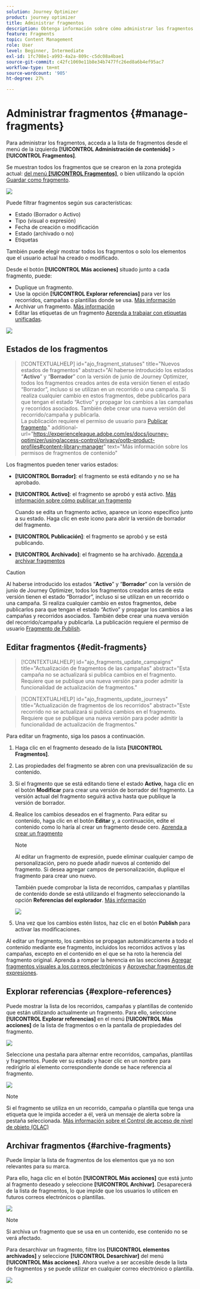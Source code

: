 ```yaml
---
solution: Journey Optimizer
product: journey optimizer
title: Administrar fragmentos
description: Obtenga información sobre cómo administrar los fragmentos de contenido
feature: Fragments
topic: Content Management
role: User
level: Beginner, Intermediate
exl-id: 1fc708e1-a993-4a2a-809c-c5dc08a4bae1
source-git-commit: c42fc1069e11b8e34b7477fc26ed8a6b4ef95ac7
workflow-type: tm+mt
source-wordcount: '905'
ht-degree: 27%

---
```


# Administrar fragmentos {#manage-fragments}

Para administrar los fragmentos, acceda a la lista de fragmentos desde el menú de la izquierda **[!UICONTROL Administración de contenido]** > **[!UICONTROL Fragmentos]**.

Se muestran todos los fragmentos que se crearon en la zona protegida actual: [del menú **[!UICONTROL Fragmentos]**](#create-fragments), o bien utilizando la opción [Guardar como fragmento](#save-as-fragment).

![](assets/fragment-list-filters.png)

Puede filtrar fragmentos según sus características:

* Estado (Borrador o Activo)
* Tipo (visual o expresión)
* Fecha de creación o modificación
* Estado (archivado o no)
* Etiquetas

También puede elegir mostrar todos los fragmentos o solo los elementos que el usuario actual ha creado o modificado.

Desde el botón **[!UICONTROL Más acciones]** situado junto a cada fragmento, puede:

* Duplique un fragmento.
* Use la opción **[!UICONTROL Explorar referencias]** para ver los recorridos, campañas o plantillas donde se usa. [Más información](#explore-references)
* Archivar un fragmento. [Más información](#archive-fragments)
* Editar las etiquetas de un fragmento [Aprenda a trabajar con etiquetas unificadas](../start/search-filter-categorize.md#tags).

![](assets/fragment-list-more-actions.png)

## Estados de los fragmentos

>[!CONTEXTUALHELP]
>id="ajo_fragment_statuses"
>title="Nuevos estados de fragmentos"
>abstract="Al haberse introducido los estados “**Activo**” y “**Borrador**” con la versión de junio de Journey Optimizer, todos los fragmentos creados antes de esta versión tienen el estado “Borrador”, incluso si se utilizan en un recorrido o una campaña. Si realiza cualquier cambio en estos fragmentos, debe publicarlos para que tengan el estado “Activo” y propagar los cambios a las campañas y recorridos asociados. También debe crear una nueva versión del recorrido/campaña y publicarla. <br/>La publicación requiere el permiso de usuario para <a href="https://experienceleague.adobe.com/es/docs/journey-optimizer/using/access-control/privacy/ootb-product-profiles#content-library-manage">Publicar fragmento</a>."
>additional-url="https://experienceleague.adobe.com/es/docs/journey-optimizer/using/access-control/privacy/ootb-product-profiles#content-library-manager" text="Más información sobre los permisos de fragmentos de contenido"

Los fragmentos pueden tener varios estados:

* **[!UICONTROL Borrador]**: el fragmento se está editando y no se ha aprobado.

* **[!UICONTROL Activo]**: el fragmento se aprobó y está activo. [Más información sobre cómo publicar un fragmento](../content-management/create-fragments.md#publish)

  Cuando se edita un fragmento activo, aparece un icono específico junto a su estado. Haga clic en este icono para abrir la versión de borrador del fragmento.

* **[!UICONTROL Publicación]**: el fragmento se aprobó y se está publicando.
* **[!UICONTROL Archivado]**: el fragmento se ha archivado. [Aprenda a archivar fragmentos](#archive-fragments)

>[!CAUTION]
>
>Al haberse introducido los estados “**Activo**” y “**Borrador**” con la versión de junio de Journey Optimizer, todos los fragmentos creados antes de esta versión tienen el estado “Borrador”, incluso si se utilizan en un recorrido o una campaña. Si realiza cualquier cambio en estos fragmentos, debe publicarlos para que tengan el estado “Activo” y propagar los cambios a las campañas y recorridos asociados. También debe crear una nueva versión del recorrido/campaña y publicarla. La publicación requiere el permiso de usuario [Fragmento de Publish](../administration/ootb-product-profiles.md#content-library-manager).

## Editar fragmentos {#edit-fragments}

>[!CONTEXTUALHELP]
>id="ajo_fragments_update_campaigns"
>title="Actualización de fragmentos de las campañas"
>abstract="Esta campaña no se actualizará si publica cambios en el fragmento. Requiere que se publique una nueva versión para poder admitir la funcionalidad de actualización de fragmentos."

>[!CONTEXTUALHELP]
>id="ajo_fragments_update_journeys"
>title="Actualización de fragmentos de los recorridos"
>abstract="Este recorrido no se actualizará si publica cambios en el fragmento. Requiere que se publique una nueva versión para poder admitir la funcionalidad de actualización de fragmentos."

Para editar un fragmento, siga los pasos a continuación.

1. Haga clic en el fragmento deseado de la lista **[!UICONTROL Fragmentos]**.

1. Las propiedades del fragmento se abren con una previsualización de su contenido.

1. Si el fragmento que se está editando tiene el estado **Activo**, haga clic en el botón **Modificar** para crear una versión de borrador del fragmento. La versión actual del fragmento seguirá activa hasta que publique la versión de borrador.

1. Realice los cambios deseados en el fragmento. Para editar su contenido, haga clic en el botón **Editar** y, a continuación, edite el contenido como lo haría al crear un fragmento desde cero. [Aprenda a crear un fragmento](#create-from-scratch)

   >[!NOTE]
   >
   >Al editar un fragmento de expresión, puede eliminar cualquier campo de personalización, pero no puede añadir nuevos al contenido del fragmento. Si desea agregar campos de personalización, duplique el fragmento para crear uno nuevo.

   También puede comprobar la lista de recorridos, campañas y plantillas de contenido donde se está utilizando el fragmento seleccionando la opción **Referencias del explorador**. [Más información](#explore-references)

   ![](assets/fragment-edit.png)

1. Una vez que los cambios estén listos, haz clic en el botón **Publish** para activar las modificaciones.

Al editar un fragmento, los cambios se propagan automáticamente a todo el contenido mediante ese fragmento, incluidos los recorridos activos y las campañas, excepto en el contenido en el que se ha roto la herencia del fragmento original. Aprenda a romper la herencia en las secciones [Agregar fragmentos visuales a los correos electrónicos](../email/use-visual-fragments.md#break-inheritance) y [Aprovechar fragmentos de expresiones](../personalization/use-expression-fragments.md#break-inheritance).

## Explorar referencias {#explore-references}

Puede mostrar la lista de los recorridos, campañas y plantillas de contenido que están utilizando actualmente un fragmento. Para ello, seleccione **[!UICONTROL Explorar referencias]** en el menú **[!UICONTROL Más acciones]** de la lista de fragmentos o en la pantalla de propiedades del fragmento.

![](assets/fragment-explore-references.png)

Seleccione una pestaña para alternar entre recorridos, campañas, plantillas y fragmentos. Puede ver su estado y hacer clic en un nombre para redirigirlo al elemento correspondiente donde se hace referencia al fragmento.

![](assets/fragment-usage-screen.png)

>[!NOTE]
>
>Si el fragmento se utiliza en un recorrido, campaña o plantilla que tenga una etiqueta que le impida acceder a él, verá un mensaje de alerta sobre la pestaña seleccionada. [Más información sobre el Control de acceso de nivel de objeto (OLAC)](../administration/object-based-access.md)

## Archivar fragmentos {#archive-fragments}

Puede limpiar la lista de fragmentos de los elementos que ya no son relevantes para su marca.

Para ello, haga clic en el botón **[!UICONTROL Más acciones]** que está junto al fragmento deseado y seleccione **[!UICONTROL Archivar]**. Desaparecerá de la lista de fragmentos, lo que impide que los usuarios lo utilicen en futuros correos electrónicos o plantillas.

![](assets/fragment-list-archive.png)

>[!NOTE]
>
>Si archiva un fragmento que se usa en un contenido, <!--it will remain in the email or template, but you won't be able to select it from the fragment list to edit it-->ese contenido no se verá afectado.

Para desarchivar un fragmento, filtre los **[!UICONTROL elementos archivados]** y seleccione **[!UICONTROL Desarchivar]** del menú **[!UICONTROL Más acciones]**. Ahora vuelve a ser accesible desde la lista de fragmentos y se puede utilizar en cualquier correo electrónico o plantilla.

![](assets/fragment-list-unarchive.png)
